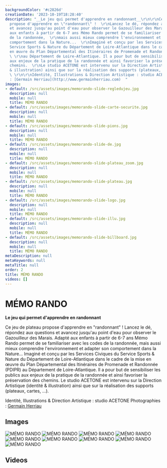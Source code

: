 ```yaml
---
backgroundColor: '#c2826d'
creationDate: '2023-10-19T18:28:40'
description: "__Le jeu qui permet d'apprendre en randonnant__\r\n\r\nCe jeu de plateau
  propose d'apprendre en \"randonnant\" !  \r\nLancez le dé, répondez aux questions
  et avancez jusqu'au point d'eau pour observer le Gazouilleur des Marais. Adapté
  aux enfants à partir de 6-7 ans Mémo Rando permet de se familiariser avec les codes
  de la randonnée,  \r\nmais aussi mieux comprendre l'environnement et adapter son
  comportement dans la Nature...  \r\nImaginé et conçu par les Services Civiques du
  Service Sports & Nature du Département de Loire-Atlantique dans le cadre de la mise
  en œuvre du Plan Départemental des Itinéraires de Promenade et Randonnée (PDIPR)
  \ \r\nau Département de Loire-Atlantique. Il a pour but de sensibiliser les publics
  aux enjeux de la pratique de la randonnée et ainsi favoriser la préservation des
  chemins.  \r\nLe studio ACETONE est intervenu sur la Direction Artistique (identité
  & illustration) ainsi que sur la réalisation des supports (plateaux, cartes, ...).
  \ \r\n\r\nIdentité, Illustrations & Direction Artistique : studio ACETONE  \r\nPhotographies
  : [Germain Herriau](http://www.germainherriau.com)  "
images:
- default: /src/assets/images/memorando-slide-regledujeu.jpg
  description: null
  mobile: null
  title: MÉMO RANDO
- default: /src/assets/images/memorando-slide-carte-securite.jpg
  description: null
  mobile: null
  title: MÉMO RANDO
- default: /src/assets/images/memorando-slide-pions.jpg
  description: null
  mobile: null
  title: MÉMO RANDO
- default: /src/assets/images/memorando-slide-de.jpg
  description: null
  mobile: null
  title: MÉMO RANDO
- default: /src/assets/images/memorando-slide-plateau_zoom.jpg
  description: null
  mobile: null
  title: MÉMO RANDO
- default: /src/assets/images/memorando-slide-plateau.jpg
  description: null
  mobile: null
  title: MÉMO RANDO
- default: /src/assets/images/memorando-slide-logo.jpg
  description: null
  mobile: null
  title: MÉMO RANDO
- default: /src/assets/images/memorando-slide-illu.jpg
  description: null
  mobile: null
  title: MÉMO RANDO
- default: /src/assets/images/memorando-slide-billboard.jpg
  description: null
  mobile: null
  title: MÉMO RANDO
metaDescription: null
metaKeywords: null
metaTitle: null
order: 2
title: MÉMO RANDO
videos: []
---
```


# MÉMO RANDO

__Le jeu qui permet d'apprendre en randonnant__

Ce jeu de plateau propose d'apprendre en "randonnant" !
Lancez le dé, répondez aux questions et avancez jusqu'au point d'eau pour observer le Gazouilleur des Marais. Adapté aux enfants à partir de 6-7 ans Mémo Rando permet de se familiariser avec les codes de la randonnée,
mais aussi mieux comprendre l'environnement et adapter son comportement dans la Nature...
Imaginé et conçu par les Services Civiques du Service Sports & Nature du Département de Loire-Atlantique dans le cadre de la mise en œuvre du Plan Départemental des Itinéraires de Promenade et Randonnée (PDIPR)
au Département de Loire-Atlantique. Il a pour but de sensibiliser les publics aux enjeux de la pratique de la randonnée et ainsi favoriser la préservation des chemins.
Le studio ACETONE est intervenu sur la Direction Artistique (identité & illustration) ainsi que sur la réalisation des supports (plateaux, cartes, ...).

Identité, Illustrations & Direction Artistique : studio ACETONE
Photographies : [Germain Herriau](http://www.germainherriau.com)

## Images

![MÉMO RANDO](/src/assets/images/memorando-slide-regledujeu.jpg)
![MÉMO RANDO](/src/assets/images/memorando-slide-carte-securite.jpg)
![MÉMO RANDO](/src/assets/images/memorando-slide-pions.jpg)
![MÉMO RANDO](/src/assets/images/memorando-slide-de.jpg)
![MÉMO RANDO](/src/assets/images/memorando-slide-plateau_zoom.jpg)
![MÉMO RANDO](/src/assets/images/memorando-slide-plateau.jpg)
![MÉMO RANDO](/src/assets/images/memorando-slide-logo.jpg)
![MÉMO RANDO](/src/assets/images/memorando-slide-illu.jpg)
![MÉMO RANDO](/src/assets/images/memorando-slide-billboard.jpg)

## Videos
